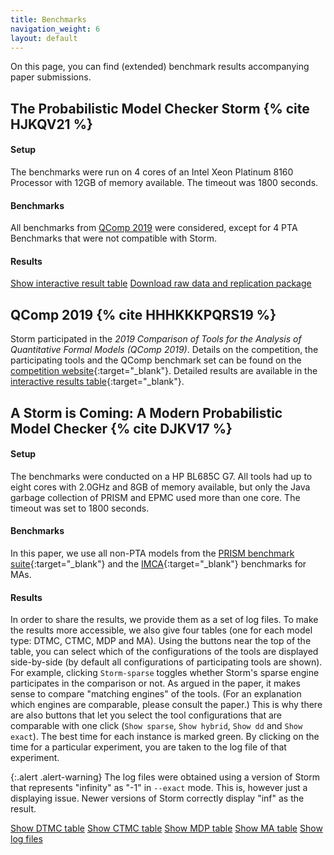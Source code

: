 ```yaml
---
title: Benchmarks
navigation_weight: 6
layout: default
---
```


On this page, you can find (extended) benchmark results accompanying paper submissions.

## The Probabilistic Model Checker Storm {% cite HJKQV21 %}
#### Setup
The benchmarks were run on 4 cores of an Intel Xeon Platinum 8160 Processor with 12GB of memory available. The timeout was 1800 seconds.

#### Benchmarks
All benchmarks from [QComp 2019](http://qcomp.org/competition/2019/index.html) were considered, except for 4 PTA Benchmarks that were not compatible with Storm.

#### Results
<a target="_blank" href="https://moves-rwth.github.io/storm-benchmark-logs/docs/2020-09/table.html" class="btn btn-primary btn-md active" role="button">Show interactive result table</a>
<a target="_blank" href="https://doi.org/10.5281/zenodo.4017717" class="btn btn-primary btn-md active" role="button">Download raw data and replication package</a>


## QComp 2019 {% cite HHHKKKPQRS19 %}

Storm participated in the *2019 Comparison of Tools for the Analysis of Quantitative Formal Models (QComp 2019)*.
Details on the competition, the participating tools and the QComp benchmark set can be found on the [competition website](http://qcomp.org/competition/2019/index.html){:target="_blank"}.
Detailed results are available in the [interactive results table](http://qcomp.org/competition/2019/results/index.html){:target="_blank"}.

## A Storm is Coming: A Modern Probabilistic Model Checker {% cite DJKV17 %}

#### Setup

The benchmarks were conducted on a HP BL685C G7. All tools had up to eight cores with 2.0GHz and 8GB of memory available, but only the Java garbage collection of PRISM and EPMC used more than one core. The timeout was set to 1800 seconds.

#### Benchmarks

In this paper, we use all non-PTA models from the [PRISM benchmark suite](http://www.prismmodelchecker.org/benchmarks/){:target="_blank"} and the [IMCA](https://github.com/buschko/imca){:target="_blank"} benchmarks for MAs.

#### Results
In order to share the results, we provide them as a set of log files. To make the results more accessible, we also give four tables (one for each model type: DTMC, CTMC, MDP and MA). Using the buttons near the top of the table, you can select which of the configurations of the tools are displayed side-by-side (by default all configurations of participating tools are shown). For example, clicking `Storm-sparse` toggles whether Storm's sparse engine participates in the comparison or not. As argued in the paper, it makes sense to compare "matching engines" of the tools. (For an explanation which engines are comparable, please consult the paper.) This is why there are also buttons that let you select the tool configurations that are comparable with one click (`Show sparse`, `Show hybrid`, `Show dd` and `Show exact`). The best time for each instance is marked green. By clicking on the time for a particular experiment, you are taken to the log file of that experiment.

{:.alert .alert-warning}
The log files were obtained using a version of Storm that represents "infinity" as "-1" in `--exact` mode. This is,
however just a displaying issue. Newer versions of Storm correctly display "inf" as the result.

<a target="_blank" href="https://moves-rwth.github.io/storm-benchmark-logs/docs/index_dtmc.html" class="btn btn-primary btn-md active" role="button">Show DTMC table</a>
<a target="_blank" href="https://moves-rwth.github.io/storm-benchmark-logs/docs/index_ctmc.html" class="btn btn-primary btn-md active" role="button">Show CTMC table</a>
<a target="_blank" href="https://moves-rwth.github.io/storm-benchmark-logs/docs/index_mdp.html" class="btn btn-primary btn-md active" role="button">Show MDP table</a>
<a target="_blank" href="https://moves-rwth.github.io/storm-benchmark-logs/docs/index_ma.html" class="btn btn-primary btn-md active" role="button">Show MA table</a>
<a target="_blank" href="https://www.github.com/moves-rwth/storm-benchmark-logs/" class="btn btn-primary btn-md active" role="button">Show log files</a>
